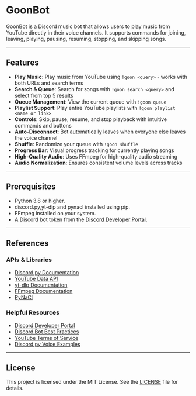 # GoonBot

GoonBot is a Discord music bot that allows users to play music from YouTube directly in their voice channels. It supports commands for joining, leaving, playing, pausing, resuming, stopping, and skipping songs.

---

## Features

- **Play Music**: Play music from YouTube using `!goon <query>` - works with both URLs and search terms
- **Search & Queue**: Search for songs with `!goon search <query>` and select from top 5 results
- **Queue Management**: View the current queue with `!goon queue`
- **Playlist Support**: Play entire YouTube playlists with `!goon playlist <name or link>`
- **Controls**: Skip, pause, resume, and stop playback with intuitive commands and buttons
- **Auto-Disconnect**: Bot automatically leaves when everyone else leaves the voice channel
- **Shuffle**: Randomize your queue with `!goon shuffle`
- **Progress Bar**: Visual progress tracking for currently playing songs
- **High-Quality Audio**: Uses FFmpeg for high-quality audio streaming
- **Audio Normalization**: Ensures consistent volume levels across tracks

---

## Prerequisites

- Python 3.8 or higher.
- discord.py,yt-dlp and pynacl installed using pip.
- FFmpeg installed on your system.
- A Discord bot token from the [Discord Developer Portal](https://discord.com/developers/applications).

---

## References

### APIs & Libraries
- [Discord.py Documentation](https://discordpy.readthedocs.io/en/stable/)
- [YouTube Data API](https://developers.google.com/youtube/v3)
- [yt-dlp Documentation](https://github.com/yt-dlp/yt-dlp#readme)
- [FFmpeg Documentation](https://ffmpeg.org/documentation.html)
- [PyNaCl](https://pynacl.readthedocs.io/en/latest/)

### Helpful Resources
- [Discord Developer Portal](https://discord.com/developers/docs/intro)
- [Discord Bot Best Practices](https://discord.com/developers/docs/topics/community-resources#bots)
- [YouTube Terms of Service](https://www.youtube.com/t/terms)
- [Discord.py Voice Examples](https://github.com/Rapptz/discord.py/blob/master/examples/basic_voice.py)

---

## License
This project is licensed under the MIT License. See the [LICENSE](https://github.com/Thinnish5/goonbot/blob/main/LICENSE) file for details.

